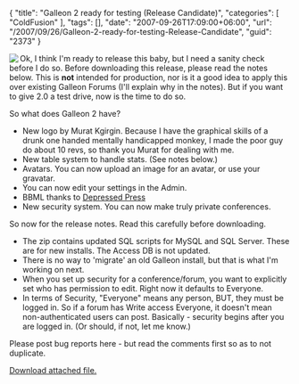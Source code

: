 {
	"title": "Galleon 2 ready for testing (Release Candidate)",
	"categories": [
		"ColdFusion"
	],
	"tags": [],
	"date": "2007-09-26T17:09:00+06:00",
	"url": "/2007/09/26/Galleon-2-ready-for-testing-Release-Candidate",
	"guid": "2373"
}

<img src="https://static.raymondcamden.com/images/cfjedi/glogo.png" align="left">

Ok, I think I'm ready to release this baby, but I need a sanity check before I do so. Before downloading this release, please read the notes below. This is <b>not</b> intended for production, nor is it a good idea to apply this over existing Galleon Forums (I'll explain why in the notes). But if you want to give 2.0 a test drive, now is the time to do so. 

So what does Galleon 2 have?

<ul>
<li>New logo by Murat Kgirgin. Because I have the graphical skills of a drunk one handed mentally handicapped monkey, I made the poor guy do about 10 revs, so thank you Murat for dealing with me.
<li>New table system to handle stats. (See notes below.)
<li>Avatars. You can now upload an image for an avatar, or use your gravatar.
<li>You can now edit your settings in the Admin.
<li>BBML thanks to <a href="http://www.depressedpress.com/">Depressed Press</a>
<li>New security system. You can now make truly private conferences. 
</ul>

So now for the release notes. Read this carefully before downloading.

<ul>
<li>The zip contains updated SQL scripts for MySQL and SQL Server. These are for new installs. The Access DB is not updated. 
<li>There is no way to 'migrate' an old Galleon install, but that is what I'm working on next.
<li>When you set up security for a conference/forum, you want to explicitly set who has permission to edit. Right now it defaults to Everyone.
<li>In terms of Security, "Everyone" means any person, BUT, they must be logged in. So if a forum has Write access Everyone, it doesn't mean non-authenticated users can post. Basically - security begins after you are logged in. (Or should, if not, let me know.)
</ul>

Please post bug reports here - but read the comments first so as to not duplicate.<p><a href='enclosures/D%3A%5Chosts%5Cwww%2Ecoldfusionjedi%2Ecom%5Cenclosures%2Fgalleon2%2Ezip'>Download attached file.</a></p>